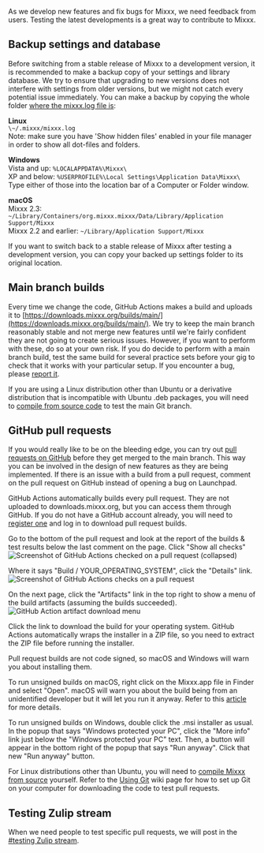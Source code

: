 As we develop new features and fix bugs for Mixxx, we need feedback from users. Testing the latest developments is a great way to contribute to Mixxx.

## Backup settings and database

Before switching from a stable release of Mixxx to a development version, it is recommended to make a backup copy of your settings and
library database. We try to ensure that upgrading to new versions does not interfere with settings from older versions, but we might not catch every potential issue immediately. You can make a backup by copying the whole folder [where the mixxx.log file
is](https://github.com/mixxxdj/mixxx/wiki/finding-the-mixxx.log-file):  

**Linux**  
`\~/.mixxx/mixxx.log`  
Note: make sure you have 'Show hidden files' enabled in your file manager
in order to show all dot-files and folders.

**Windows**  
Vista and up: `%LOCALAPPDATA%\Mixxx\`  
XP and below: `%USERPROFILE%\Local Settings\Application Data\Mixxx\`  
Type either of those into the location bar of a Computer or Folder window.

**macOS**  
Mixxx 2.3: `~/Library/Containers/org.mixxx.mixxx/Data/Library/Application Support/Mixxx`  
Mixxx 2.2 and earlier: `~/Library/Application Support/Mixxx`  

If you want to switch back to a stable release of Mixxx after testing a development version, you can copy your backed up settings folder to its original location.

## Main branch builds

Every time we change the code, GitHub Actions makes a build and uploads it to [https://downloads.mixxx.org/builds/main/](https://downloads.mixxx.org/builds/main/). We try to keep the main branch reasonably stable and not merge new features until we're fairly confident they are not going to create serious issues. However, if you want to perform with these, do so at your own risk. If you do decide to perform with a main branch build, test the same build for several practice sets before your gig to check that it works with your particular setup. If you encounter a bug, please [report it](reporting-bugs).

If you are using a Linux distribution other than Ubuntu or a derivative distribution that is incompatible with Ubuntu .deb packages,
you will need to [compile from source code](https://github.com/mixxxdj/mixxx/wiki/compiling-on-Linux) to test the main Git branch.

## GitHub pull requests

If you would really like to be on the bleeding edge, you can try out [pull requests on GitHub](https://github.com/mixxxdj/mixxx/pulls) before
they get merged to the main branch. This way you can be involved in the design of new features as they are being implemented. If there is an
issue with a build from a pull request, comment on the pull request on GitHub instead of opening a bug on Launchpad.

GitHub Actions automatically builds every pull request. They are not uploaded to downloads.mixxx.org, but you can access them through GitHub. If you do not have a GitHub account already, you will need to [register one](https://github.com/join) and log in to download pull request builds.

Go to the bottom of the pull request and look at the report of the builds & test results below the last comment on the page. Click "Show all checks"
![Screenshot of GitHub Actions checked on a pull request (collapsed)](https://user-images.githubusercontent.com/9455094/101260541-73f19900-36f6-11eb-8874-1375bfe4c368.png)

Where it says "Build / YOUR_OPERATING_SYSTEM", click the "Details" link.
![Screenshot of GitHub Actions checks on a pull request](https://user-images.githubusercontent.com/9455094/100259209-94a73b00-2f0d-11eb-9ec1-1bef45b1ba14.png)

On the next page, click the "Artifacts" link in the top right to show a menu of the build artifacts (assuming the builds succeeded).
![GitHub Action artifact download menu](https://user-images.githubusercontent.com/9455094/100259372-c1f3e900-2f0d-11eb-82df-6d3ecb343f19.png)

Click the link to download the build for your operating system. GitHub Actions automatically wraps the installer in a ZIP file, so you need to extract the ZIP file before running the installer.

Pull request builds are not code signed, so macOS and Windows will warn you about installing them.

To run unsigned builds on macOS, right click on the Mixxx.app file in Finder and select "Open". macOS will warn you about the build being from an unidentified developer but it will let you run it anyway. Refer to this [article](https://www.howtogeek.com/205393/gatekeeper-101-why-your-mac-only-allows-apple-approved-software-by-default/) for more details.

To run unsigned builds on Windows, double click the .msi installer as usual. In the popup that says "Windows protected your PC", click the "More info" link just below the "Windows protected your PC" text. Then, a button will appear in the bottom right of the popup that says "Run anyway". Click that new "Run anyway" button.

For Linux distributions other than Ubuntu, you will need to [compile Mixxx from source](https://github.com/mixxxdj/mixxx/wiki/compiling-on-Linux) yourself. Refer to the [Using Git](https://github.com/mixxxdj/mixxx/wiki/using-git) wiki page for how to set up Git on your computer for downloading the code to test pull requests.

## Testing Zulip stream

When we need people to test specific pull requests, we will post in the [#testing Zulip stream](https://mixxx.zulipchat.com/#narrow/stream/267968-testing).